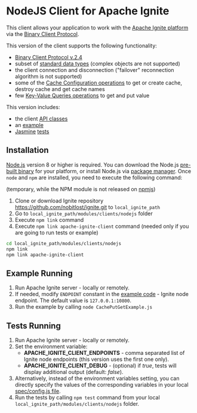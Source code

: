 # NodeJS Client for Apache Ignite #

This client allows your application to work with the [Apache Ignite platform](https://ignite.apache.org/) via the [Binary Client Protocol](https://apacheignite.readme.io/docs/binary-client-protocol).

This version of the client supports the following functionality:

- [Binary Client Protocol v.2.4](https://apacheignite.readme.io/v2.4/docs/binary-client-protocol)
- subset of [standard data types](https://apacheignite.readme.io/v2.4/docs/binary-client-protocol#section-data-objects) (complex objects are not supported)
- the client connection and disconnection ("failover" reconnection algorithm is not supported)
- some of the [Cache Configuration operations](https://apacheignite.readme.io/v2.4/docs/binary-client-protocol-cache-configuration-operations) to get or create cache, destroy cache and get cache names
- few [Key-Value Queries operations](https://apacheignite.readme.io/v2.4/docs/binary-client-protocol-key-value-operations) to get and put value

This version includes:
- the client [API classes](./lib)
- an [example](./examples)
- [Jasmine](https://www.npmjs.com/package/jasmine) [tests](./spec)

## Installation ##

[Node.js](https://nodejs.org/en/) version 8 or higher is required. You can download the Node.js [pre-built binary](https://nodejs.org/en/download/) for your platform, or install Node.js via [package manager](https://nodejs.org/en/download/package-manager). Once `node` and `npm` are installed, you need to execute the following command:

(temporary, while the NPM module is not released on [npmjs](https://www.npmjs.com))

1. Clone or download Ignite repository https://github.com/nobitlost/ignite.git to `local_ignite_path`
2. Go to `local_ignite_path/modules/clients/nodejs` folder
3. Execute `npm link` command
4. Execute `npm link apache-ignite-client` command (needed only if you are going to run tests or example)

```bash
cd local_ignite_path/modules/clients/nodejs
npm link
npm link apache-ignite-client
```

## Example Running ##

1. Run Apache Ignite server - locally or remotely.
2. If needed, modify `ENDPOINT` constant in the [example code](./examples/CachePutGetExample.js) - Ignite node endpoint. The default value is `127.0.0.1:10800`.
3. Run the example by calling `node CachePutGetExample.js`

## Tests Running ##

1. Run Apache Ignite server - locally or remotely.
2. Set the environment variable:
    - **APACHE_IGNITE_CLIENT_ENDPOINTS** - comma separated list of Ignite node endpoints (this version uses the first one only).
    - **APACHE_IGNITE_CLIENT_DEBUG** - (optional) if *true*, tests will display additional output (default: *false*).
3. Alternatively, instead of the environment variables setting, you can directly specify the values of the corresponding variables in your local [spec/config.js file](./spec/config.js).
4. Run the tests by calling `npm test` command from your local `local_ignite_path/modules/clients/nodejs` folder.
